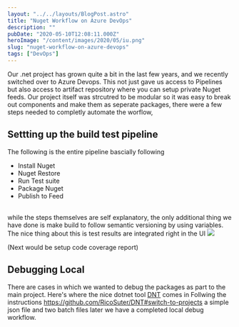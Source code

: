 ```yaml
---
layout: "../../layouts/BlogPost.astro"
title: "Nuget Workflow on Azure DevOps"
description: ""
pubDate: "2020-05-10T12:08:11.000Z"
heroImage: "/content/images/2020/05/iu.png"
slug: "nuget-workflow-on-azure-devops"
tags: ["DevOps"]
---
```


Our .net project has grown quite a bit in the last few years, and we recently switched over to Azure Devops. This not just gave us access to Pipelines but also access to artifact repository where you can setup private Nuget feeds. Our project itself was strcutred to be modular so it was easy to break out components and make them as seperate packages, there were a few steps needed to completly automate the worflow, 

## Settting up the build test pipeline

The following is the entire pipeline bascially following 
- Install Nuget 
- Nuget Restore 
- Run Test suite 
- Package Nuget 
- Publish to Feed
<br/><br/>
<script src="https://gist.github.com/nareshjois/c2acaf2b5cefebb0751cb354297880f2.js"></script>

while the steps themselves are self explanatory, the only additional thing we have done is make build to follow semantic versioning by using variables.
The nice thing about this is test results are integrated right in the UI
![](/content/images/2020/05/image.png)

(Next would be setup code coverage report)</p>

## Debugging Local 
There are cases in which we wanted to debug the packages as part to the main project. Here's where the nice dotnet tool <a href="https://github.com/RicoSuter/DNT">DNT</a> comes in 
Follwing the instructions <a href="https://github.com/RicoSuter/DNT#switch-to-projects">https://github.com/RicoSuter/DNT#switch-to-projects</a> a simple json file and two batch files later we have a completed local debug workflow.
